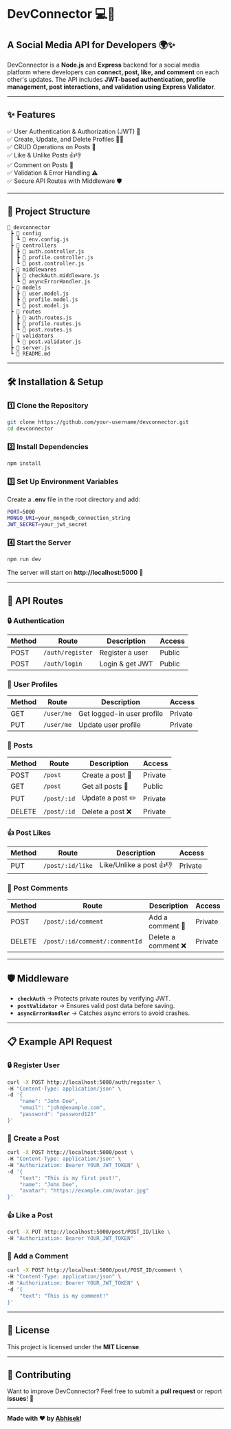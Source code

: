 # **DevConnector** 💻🔗

## **A Social Media API for Developers** 🌍✨

DevConnector is a **Node.js** and **Express** backend for a social media platform where developers can **connect, post, like, and comment** on each other's updates. The API includes **JWT-based authentication, profile management, post interactions, and validation using Express Validator**.

---

## **✨ Features**

✅ User Authentication & Authorization (JWT) 🔐  
✅ Create, Update, and Delete Profiles 👨‍💻  
✅ CRUD Operations on Posts 📝  
✅ Like & Unlike Posts 👍👎  
✅ Comment on Posts 💬  
✅ Validation & Error Handling ⚠️  
✅ Secure API Routes with Middleware 🛡️

---

## **📂 Project Structure**

```
📂 devconnector
 ┣ 📂 config
 ┃ ┗ 📄 env.config.js
 ┣ 📂 controllers
 ┃ ┣ 📄 auth.controller.js
 ┃ ┣ 📄 profile.controller.js
 ┃ ┗ 📄 post.controller.js
 ┣ 📂 middlewares
 ┃ ┣ 📄 checkAuth.middleware.js
 ┃ ┗ 📄 asyncErrorHandler.js
 ┣ 📂 models
 ┃ ┣ 📄 user.model.js
 ┃ ┣ 📄 profile.model.js
 ┃ ┗ 📄 post.model.js
 ┣ 📂 routes
 ┃ ┣ 📄 auth.routes.js
 ┃ ┣ 📄 profile.routes.js
 ┃ ┗ 📄 post.routes.js
 ┣ 📂 validators
 ┃ ┗ 📄 post.validator.js
 ┣ 📄 server.js
 ┗ 📄 README.md
```

---

## **🛠️ Installation & Setup**

### **1️⃣ Clone the Repository**

```sh
git clone https://github.com/your-username/devconnector.git
cd devconnector
```

### **2️⃣ Install Dependencies**

```sh
npm install
```

### **3️⃣ Set Up Environment Variables**

Create a **.env** file in the root directory and add:

```sh
PORT=5000
MONGO_URI=your_mongodb_connection_string
JWT_SECRET=your_jwt_secret
```

### **4️⃣ Start the Server**

```sh
npm run dev
```

The server will start on **http://localhost:5000** 🚀

---

## **🔗 API Routes**

### 🔒 **Authentication**

| Method | Route            | Description     | Access |
| ------ | ---------------- | --------------- | ------ |
| POST   | `/auth/register` | Register a user | Public |
| POST   | `/auth/login`    | Login & get JWT | Public |

### 👤 **User Profiles**

| Method | Route      | Description                | Access  |
| ------ | ---------- | -------------------------- | ------- |
| GET    | `/user/me` | Get logged-in user profile | Private |
| PUT    | `/user/me` | Update user profile        | Private |

### 📝 **Posts**

| Method | Route       | Description      | Access  |
| ------ | ----------- | ---------------- | ------- |
| POST   | `/post`     | Create a post 🔀 | Private |
| GET    | `/post`     | Get all posts 📜 | Public  |
| PUT    | `/post/:id` | Update a post ✏️ | Private |
| DELETE | `/post/:id` | Delete a post ❌ | Private |

### 👍 **Post Likes**

| Method | Route            | Description             | Access  |
| ------ | ---------------- | ----------------------- | ------- |
| PUT    | `/post/:id/like` | Like/Unlike a post 👍👎 | Private |

### 💬 **Post Comments**

| Method | Route                          | Description         | Access  |
| ------ | ------------------------------ | ------------------- | ------- |
| POST   | `/post/:id/comment`            | Add a comment 💬    | Private |
| DELETE | `/post/:id/comment/:commentId` | Delete a comment ❌ | Private |

---

## **🛡️ Middleware**

-   **`checkAuth`** → Protects private routes by verifying JWT.
-   **`postValidator`** → Ensures valid post data before saving.
-   **`asyncErrorHandler`** → Catches async errors to avoid crashes.

---

## **📋 Example API Request**

### **🔒 Register User**

```sh
curl -X POST http://localhost:5000/auth/register \
-H "Content-Type: application/json" \
-d '{
    "name": "John Doe",
    "email": "john@example.com",
    "password": "password123"
}'
```

### **📝 Create a Post**

```sh
curl -X POST http://localhost:5000/post \
-H "Content-Type: application/json" \
-H "Authorization: Bearer YOUR_JWT_TOKEN" \
-d '{
    "text": "This is my first post!",
    "name": "John Doe",
    "avatar": "https://example.com/avatar.jpg"
}'
```

### **👍 Like a Post**

```sh
curl -X PUT http://localhost:5000/post/POST_ID/like \
-H "Authorization: Bearer YOUR_JWT_TOKEN"
```

### **💬 Add a Comment**

```sh
curl -X POST http://localhost:5000/post/POST_ID/comment \
-H "Content-Type: application/json" \
-H "Authorization: Bearer YOUR_JWT_TOKEN" \
-d '{
    "text": "This is my comment!"
}'
```

---

## **📜 License**

This project is licensed under the **MIT License**.

---

## **🚀 Contributing**

Want to improve DevConnector? Feel free to submit a **pull request** or report **issues**! 🎯

---

**Made with ❤️ by [Abhisek](https://github.com/abhisekadhikari)!**
